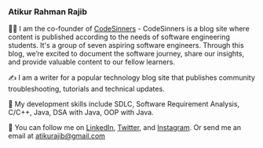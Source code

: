 ### Atikur Rahman Rajib

👋🏻   I am the co-founder of [CodeSinners](https://www.codesinners.com) - CodeSinners is a blog site where content is published according to the needs of software engineering students. It's a group of seven aspiring software engineers. Through this blog, we’re excited to document the software journey, share our insights, and provide valuable content to our fellow learners.

✍️   I am a writer for a popular technology blog site that publishes community troubleshooting, tutorials and technical updates.

🌱   My development skills include SDLC, Software Requirement Analysis,  C/C++, Java, DSA with Java, OOP with Java.

🐢   You can follow me on [LinkedIn](https://www.linkedin.com/in/atikurajib), [Twitter](https://www.twitter.com/atikurajib), and [Instagram](https://www.instagram.com/atikurajib). Or send me an email at atikurajib@gmail.com







